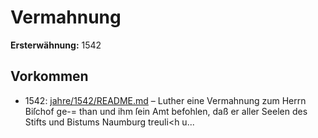 # Vermahnung

**Ersterwähnung:** 1542

## Vorkommen
- 1542: [jahre/1542/README.md](../jahre/1542/README.md) – Luther eine Vermahnung zum Herrn Biſchof ge-=
than und ihm ſein Amt befohlen, daß er aller Seelen
des Stifts und Bistums Naumburg treuli<h u...
